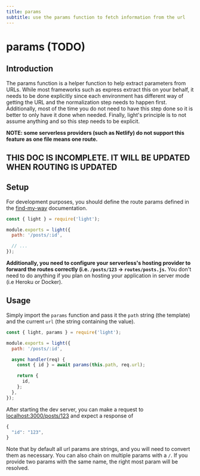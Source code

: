 ```yaml
---
title: params
subtitle: use the params function to fetch information from the url
---
```


# params \(TODO\)

## Introduction

The params function is a helper function to help extract parameters from URLs. While most frameworks such as express extract this on your behalf, it needs to be done explicitly since each environment has different way of getting the URL and the normalization step needs to happen first. Additionally, most of the time you do not need to have this step done so it is better to only have it done when needed. Finally, light's principle is to not assume anything and so this step needs to be explicit.

**NOTE: some serverless providers \(such as Netlify\) do not support this feature as one file means one route.**

## THIS DOC IS INCOMPLETE. IT WILL BE UPDATED WHEN ROUTING IS UPDATED

## Setup

For development purposes, you should define the route params defined in the [find-my-way](https://github.com/delvedor/find-my-way) documentation.

```javascript
const { light } = require('light');

module.exports = light({
  path: '/posts/:id',

  // ...
});
```

**Additionally, you need to configure your serverless's hosting provider to forward the routes correctly \(i.e. `/posts/123` -&gt; `routes/posts.js`.** You don't need to do anything if you plan on hosting your application in server mode \(i.e Heroku or Docker\).

## Usage

Simply import the `params` function and pass it the `path` string \(the template\) and the current `url` \(the string containing the value\).

```javascript
const { light, params } = require('light');

module.exports = light({
  path: '/posts/:id',

  async handler(req) {
    const { id } = await params(this.path, req.url);

    return {
      id,
    };
  },
});
```

After starting the dev server, you can make a request to [localhost:3000/posts/123](http://localhost:3000/posts/123) and expect a response of

```javascript
{
  "id": "123",
}
```

Note that by default all url params are strings, and you will need to convert them as necessary. You can also chain on multiple params with a `/`. If you provide two params with the same name, the right most param will be resolved.

